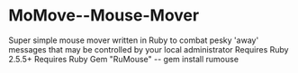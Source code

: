 # MoMove--Mouse-Mover
Super simple mouse mover written in Ruby to combat pesky 'away' messages that may be controlled by your local administrator
Requires Ruby 2.5.5+
Requires Ruby Gem "RuMouse" -- gem install rumouse
